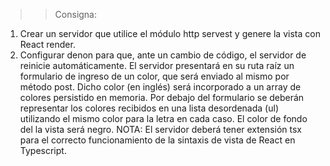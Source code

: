 >> Consigna:
1. Crear un servidor que utilice el módulo http servest y genere la vista con React render.
2. Configurar denon para que, ante un cambio de código, el servidor de reinicie  automáticamente.
El servidor presentará en su ruta raíz un formulario de ingreso de un color, que será enviado al mismo por  método post. Dicho color (en inglés) será incorporado a un array de colores persistido en memoria. Por debajo del formulario se deberán representar los colores recibidos en una lista desordenada (ul)  utilizando el mismo color para la letra en cada caso. El color de fondo del la vista será negro.
NOTA: El servidor deberá tener extensión tsx para el correcto funcionamiento de la sintaxis de vista de  React en Typescript.